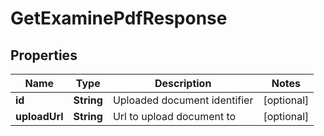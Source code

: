 

# GetExaminePdfResponse


## Properties

| Name | Type | Description | Notes |
|------------ | ------------- | ------------- | -------------|
|**id** | **String** | Uploaded document identifier |  [optional] |
|**uploadUrl** | **String** | Url to upload document to |  [optional] |



